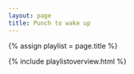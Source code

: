 ```yaml
---
layout: page
title: Punch to wake up
---
```


{% assign playlist = page.title %}

{% include playlistoverview.html %}
